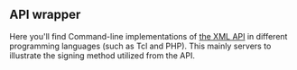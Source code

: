 <h2>API wrapper</h2>

Here you'll find Command-line implementations of <a href="http://community.23video.com/help/Developer_API">the XML API</a> in different programming languages (such as Tcl and PHP). This mainly servers to illustrate the signing method utilized from the API.
